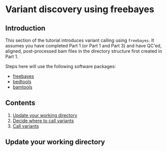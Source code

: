 # Variant discovery using freebayes

## Introduction

This section of the tutorial introduces variant calling using `freebayes`. It assumes you have completed Part 1 (or Part 1 and Part 3) and have QC'ed, aligned, post-processed bam files in the directory structure first created in Part 1. 

Steps here will use the following software packages:

- [ freebayes ](https://github.com/ekg/freebayes)
- [ bedtools ](https://bedtools.readthedocs.io/en/latest/)
- [ bamtools ](https://github.com/pezmaster31/bamtools)


## Contents
  
1.    [ Update your working directory ](#Update-your-working-directory)  
2.    [ Decide where to call variants ]()
3.    [ Call variants ]()


## Update your working directory